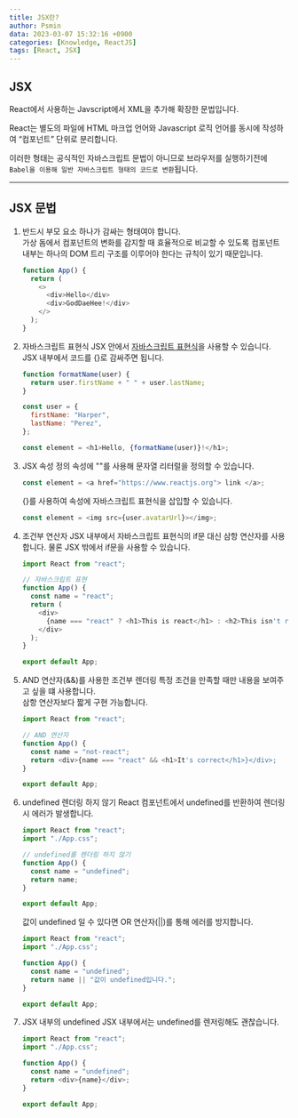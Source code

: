 ```yaml
---
title: JSX란?
author: Psmin
data: 2023-03-07 15:32:16 +0900
categories: [Knowledge, ReactJS]
tags: [React, JSX]
---
```


## JSX

React에서 사용하는 Javscript에서 XML을 추가해 확장한 문법입니다.

React는 별도의 파일에 HTML 마크업 언어와 Javascript 로직 언어를 동시에 작성하여 “컴포넌트” 단위로 분리합니다.

이러한 형태는 공식적인 자바스크립트 문법이 아니므로 브라우저를 실행하기전에 `Babel을 이용해 일반 자바스크립트 형태의 코드로 변환`됩니다.

---

## JSX 문법

1. 반드시 부모 요소 하나가 감싸는 형태여야 합니다.  
   가상 돔에서 컴포넌트의 변화를 감지할 때 효율적으로 비교할 수 있도록 컴포넌트 내부는 하나의 DOM 트리 구조를 이루어야 한다는 규칙이 있기 때문입니다.

   ```js
   function App() {
     return (
       <>
         <div>Hello</div>
         <div>GodDaeHee!</div>
       </>
     );
   }
   ```

2. 자바스크립트 표현식
   JSX 안에서 [자바스크립트 표현식](<https://developer.mozilla.org/ko/docs/Web/JavaScript/Guide/Expressions_and_Operators#%ED%91%9C%ED%98%84(%EC%8B%9D)>)을 사용할 수 있습니다.  
   JSX 내부에서 코드를 {}로 감싸주면 됩니다.

   ```js
   function formatName(user) {
     return user.firstName + " " + user.lastName;
   }

   const user = {
     firstName: "Harper",
     lastName: "Perez",
   };

   const element = <h1>Hello, {formatName(user)}!</h1>;
   ```

3. JSX 속성 정의
   속성에 ""를 사용해 문자열 리터럴을 정의할 수 있습니다.

   ```js
   const element = <a href="https://www.reactjs.org"> link </a>;
   ```

   {}를 사용하여 속성에 자바스크립트 표현식을 삽입할 수 있습니다.

   ```js
   const element = <img src={user.avatarUrl}></img>;
   ```

4. 조건부 연산자
   JSX 내부에서 자바스크립트 표현식의 if문 대신 삼항 연산자를 사용합니다. 물론 JSX 밖에서 if문을 사용할 수 있습니다.

   ```js
   import React from "react";

   // 자바스크립트 표현
   function App() {
     const name = "react";
     return (
       <div>
         {name === "react" ? <h1>This is react</h1> : <h2>This isn't react</h2>}
       </div>
     );
   }

   export default App;
   ```

5. AND 연산자(&&)를 사용한 조건부 렌더링
   특정 조건을 만족할 때만 내용을 보여주고 싶을 떄 사용합니다.  
   삼항 연산자보다 짧게 구현 가능합니다.

   ```js
   import React from "react";

   // AND 연산자
   function App() {
     const name = "not-react";
     return <div>{name === "react" && <h1>It's correct</h1>}</div>;
   }

   export default App;
   ```

6. undefined 렌더링 하지 않기
   React 컴포넌트에서 undefined를 반환하여 렌더링시 에러가 발생합니다.

   ```js
   import React from "react";
   import "./App.css";

   // undefined를 렌더링 하지 않기
   function App() {
     const name = "undefined";
     return name;
   }

   export default App;
   ```

   값이 undefined 일 수 있다면 OR 연산자(||)를 통해 에러를 방지합니다.

   ```js
   import React from "react";
   import "./App.css";

   function App() {
     const name = "undefined";
     return name || "값이 undefined입니다.";
   }

   export default App;
   ```

7. JSX 내부의 undefined
   JSX 내부에서는 undefined를 렌저링해도 괜찮습니다.

   ```js
   import React from "react";
   import "./App.css";

   function App() {
     const name = "undefined";
     return <div>{name}</div>;
   }

   export default App;
   ```
